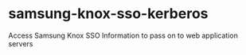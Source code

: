 # samsung-knox-sso-kerberos
Access Samsung Knox SSO Information to pass on to web application servers
